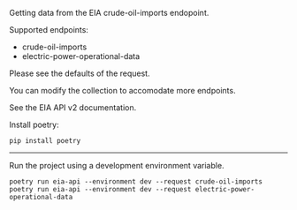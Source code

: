 Getting data from the EIA crude-oil-imports endopoint.

Supported endpoints: 

- crude-oil-imports
- electric-power-operational-data 

Please see the defaults of the request. 

You can modify the collection to accomodate more endpoints. 

See the EIA API v2 documentation. 


Install poetry:

    pip install poetry

---

Run the project using a development environment variable.
   
    poetry run eia-api --environment dev --request crude-oil-imports
    poetry run eia-api --environment dev --request electric-power-operational-data

